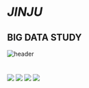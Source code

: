 
<!--
**pepepepepepep12/pepepepepepep12** is a ✨ _special_ ✨ repository because its `README.md` (this file) appears on your GitHub profile.

Here are some ideas to get you started:

- 🔭 I’m currently working on ...
- 🌱 I’m currently learning ...
- 👯 I’m looking to collaborate on ...
- 🤔 I’m looking for help with ...
- 💬 Ask me about ...
- 📫 How to reach me: ...
- 😄 Pronouns: ...
- ⚡ Fun fact: ...
-->


#  *JINJU*
## BIG DATA STUDY

![header](https://capsule-render.vercel.app/api?type=shark&&color=timeAuto&height=300&section=header&text=BEST%20STUDENT&fontSize=90)



#
<img src="https://img.shields.io/badge/Python-3766AB?style=flat-square&logo=Python&logoColor=white"/></a>
<img src="https://img.shields.io/badge/Amazon-232F3E?style=flat-square&logo=Amazon&logoColor=white"/></a>
<img src="https://img.shields.io/badge/Android-3DDC84?style=flat-square&logo=Android&logoColor=white"/></a>
<img src="https://img.shields.io/badge/Rainmeter-19519B?style=flat-square&logo=Rainmeter&logoColor=white"/></a>
